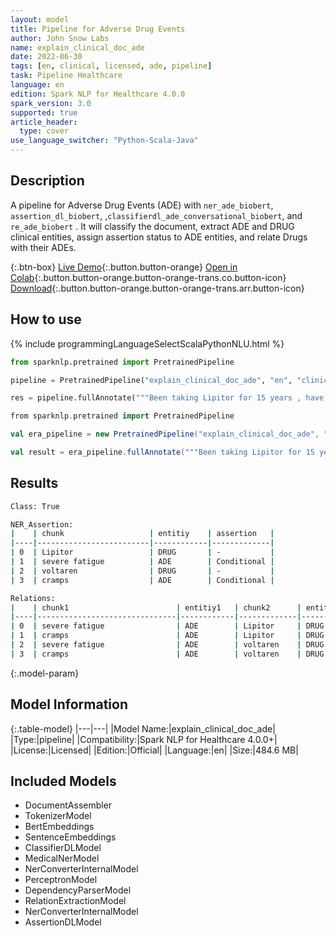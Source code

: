 ```yaml
---
layout: model
title: Pipeline for Adverse Drug Events
author: John Snow Labs
name: explain_clinical_doc_ade
date: 2022-06-30
tags: [en, clinical, licensed, ade, pipeline]
task: Pipeline Healthcare
language: en
edition: Spark NLP for Healthcare 4.0.0
spark_version: 3.0
supported: true
article_header:
  type: cover
use_language_switcher: "Python-Scala-Java"
---
```


## Description

A pipeline for Adverse Drug Events (ADE) with `ner_ade_biobert`, `assertion_dl_biobert`,  ,`classifierdl_ade_conversational_biobert`, and `re_ade_biobert` . It will classify the document, extract ADE and DRUG clinical entities, assign assertion status to ADE entities, and relate Drugs with their ADEs.

{:.btn-box}
[Live Demo](https://demo.johnsnowlabs.com/healthcare/PP_ADE/){:.button.button-orange}
[Open in Colab](https://github.com/JohnSnowLabs/spark-nlp-workshop/blob/master/tutorials/Certification_Trainings/Healthcare/16.Adverse_Drug_Event_ADE_NER_and_Classifier.ipynb){:.button.button-orange.button-orange-trans.co.button-icon}
[Download](https://s3.amazonaws.com/auxdata.johnsnowlabs.com/clinical/models/explain_clinical_doc_ade_en_4.0.0_3.0_1656581944018.zip){:.button.button-orange.button-orange-trans.arr.button-icon}

## How to use



<div class="tabs-box" markdown="1">
{% include programmingLanguageSelectScalaPythonNLU.html %}

```python
from sparknlp.pretrained import PretrainedPipeline

pipeline = PretrainedPipeline("explain_clinical_doc_ade", "en", "clinical/models")

res = pipeline.fullAnnotate("""Been taking Lipitor for 15 years , have experienced severe fatigue a lot!!! . Doctor moved me to voltaren 2 months ago , so far , have only experienced cramps""")
```
```scala
from sparknlp.pretrained import PretrainedPipeline

val era_pipeline = new PretrainedPipeline("explain_clinical_doc_ade", "en", "clinical/models")

val result = era_pipeline.fullAnnotate("""Been taking Lipitor for 15 years , have experienced severe fatigue a lot!!! . Doctor moved me to voltaren 2 months ago , so far , have only experienced cramps""")(0)

```
</div>

## Results

```bash
Class: True

NER_Assertion:
|    | chunk                   | entitiy    | assertion   |
|----|-------------------------|------------|-------------|
| 0  | Lipitor                 | DRUG       | -           |
| 1  | severe fatigue          | ADE        | Conditional |
| 2  | voltaren                | DRUG       | -           |
| 3  | cramps                  | ADE        | Conditional |

Relations:
|    | chunk1                        | entitiy1   | chunk2      | entity2 | relation |
|----|-------------------------------|------------|-------------|---------|----------|
| 0  | severe fatigue                | ADE        | Lipitor     | DRUG    |        1 |
| 1  | cramps                        | ADE        | Lipitor     | DRUG    |        0 |
| 2  | severe fatigue                | ADE        | voltaren    | DRUG    |        0 |
| 3  | cramps                        | ADE        | voltaren    | DRUG    |        1 |
```

{:.model-param}
## Model Information

{:.table-model}
|---|---|
|Model Name:|explain_clinical_doc_ade|
|Type:|pipeline|
|Compatibility:|Spark NLP for Healthcare 4.0.0+|
|License:|Licensed|
|Edition:|Official|
|Language:|en|
|Size:|484.6 MB|

## Included Models

- DocumentAssembler
- TokenizerModel
- BertEmbeddings
- SentenceEmbeddings
- ClassifierDLModel
- MedicalNerModel
- NerConverterInternalModel
- PerceptronModel
- DependencyParserModel
- RelationExtractionModel
- NerConverterInternalModel
- AssertionDLModel
